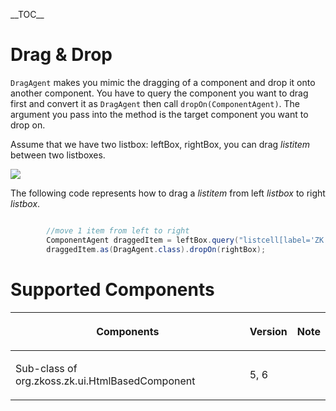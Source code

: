 \_\_TOC\_\_

# Drag & Drop

`DragAgent` makes you mimic the dragging of a component and drop it onto
another component. You have to query the component you want to drag
first and convert it as `DragAgent` then call `dropOn(ComponentAgent)`.
The argument you pass into the method is the target component you want
to drop on.

Assume that we have two listbox: leftBox, rightBox, you can drag
*listitem* between two listboxes.

![](Zats-mimic-dragDrop.png)

The following code represents how to drag a *listitem* from left
*listbox* to right *listbox*.

``` java

        //move 1 item from left to right
        ComponentAgent draggedItem = leftBox.query("listcell[label='ZK Forge']").getParent();
        draggedItem.as(DragAgent.class).dropOn(rightBox);
```

# Supported Components

<table>
<thead>
<tr class="header">
<th><center>
<p>Components</p>
</center></th>
<th><center>
<p>Version</p>
</center></th>
<th><center>
<p>Note</p>
</center></th>
</tr>
</thead>
<tbody>
<tr class="odd">
<td><p>Sub-class of <javadoc> org.zkoss.zk.ui.HtmlBasedComponent
</javadoc></p></td>
<td><p>5, 6</p></td>
<td></td>
</tr>
</tbody>
</table>
